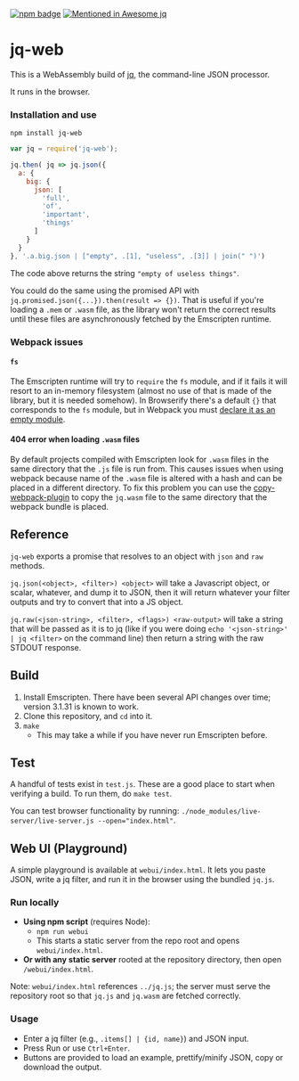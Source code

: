 [![npm badge](https://img.shields.io/npm/v/jq-web.svg)](https://www.npmjs.com/package/jq-web) [![Mentioned in Awesome jq](https://awesome.re/mentioned-badge.svg)](https://github.com/fiatjaf/awesome-jq)

# jq-web

This is a WebAssembly build of [jq](https://github.com/jqlang/jq), the command-line JSON processor.

It runs in the browser.

### Installation and use

```
npm install jq-web
```

```js
var jq = require('jq-web');

jq.then( jq => jq.json({
  a: {
    big: {
      json: [
        'full',
        'of',
        'important',
        'things'
      ]
    }
  }
}, '.a.big.json | ["empty", .[1], "useless", .[3]] | join(" ")')
```

The code above returns the string `"empty of useless things"`.

You could do the same using the promised API with `jq.promised.json({...}).then(result => {})`. That is useful if you're loading a `.mem` or `.wasm` file, as the library won't return the correct results until these files are asynchronously fetched by the Emscripten runtime.

### Webpack issues

#### `fs`
The Emscripten runtime will try to `require` the `fs` module, and if it fails it will resort to an in-memory filesystem (almost no use of that is made of the library, but it is needed somehow). In Browserify there's a default `{}` that corresponds to the `fs` module, but in Webpack you must [declare it as an empty module](https://github.com/fiatjaf/jq-web/issues/5#issuecomment-342694955).

#### 404 error when loading `.wasm` files
By default projects compiled with Emscripten look for `.wasm` files in the same directory that the `.js` file is run from. This causes issues when using webpack because name of the `.wasm` file is altered with a hash and can be placed in a different directory. To fix this problem you can use the [copy-webpack-plugin](https://github.com/webpack-contrib/copy-webpack-plugin) to copy the `jq.wasm` file to the same directory that the webpack bundle is placed.

## Reference

`jq-web` exports a promise that resolves to an object with `json` and `raw` methods.

`jq.json(<object>, <filter>) <object>` will take a Javascript object, or scalar, whatever, and dump it to JSON, then it will return whatever your filter outputs and try to convert that into a JS object.

`jq.raw(<json-string>, <filter>, <flags>) <raw-output>` will take a string that will be passed as it is to jq (like if you were doing `echo '<json-string>' | jq <filter>` on the command line) then return a string with the raw STDOUT response.

## Build

1. Install Emscripten. There have been several API changes over time; version 3.1.31
is known to work.
2. Clone this repository, and `cd` into it.
3. `make`
    * This may take a while if you have never run Emscripten before.

## Test
A handful of tests exist in `test.js`. These are a good place to start when verifying a build.
To run them, do `make test`.

You can test browser functionality by running:
`./node_modules/live-server/live-server.js --open="index.html"`.

## Web UI (Playground)

A simple playground is available at `webui/index.html`. It lets you paste JSON, write a jq filter, and run it in the browser using the bundled `jq.js`.

### Run locally

- **Using npm script** (requires Node):
  - `npm run webui`
  - This starts a static server from the repo root and opens `webui/index.html`.
- **Or with any static server** rooted at the repository directory, then open `/webui/index.html`.

Note: `webui/index.html` references `../jq.js`; the server must serve the repository root so that `jq.js` and `jq.wasm` are fetched correctly.

### Usage

- Enter a jq filter (e.g., `.items[] | {id, name}`) and JSON input.
- Press Run or use `Ctrl+Enter`.
- Buttons are provided to load an example, prettify/minify JSON, copy or download the output.
